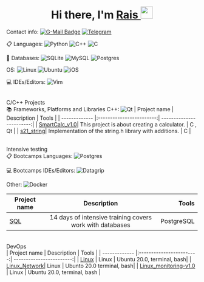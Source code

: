 <h1 align="center">Hi there, I'm <a href="https://github.com/BelRais" target="_blank">Rais </a> 
<img src="https://github.com/blackcater/blackcater/raw/main/images/Hi.gif" height="32"/></h1>

  Contact info:
  [![G-Mail Badge](https://img.shields.io/badge/Gmail-D14836?style=for-the-badge&logo=gmail&logoColor=white)](mailto:belyaev.rais@gmail.com)
  [![Telegram](https://img.shields.io/badge/Telegram-2CA5E0?style=for-the-badge&logo=telegram&logoColor=white)](https://t.me/belyaevrais)

  📋 Languages:
  ![Python](https://img.shields.io/badge/python-3670A0?style=for-the-badge&logo=python&logoColor=ffdd54)
  ![C++](https://img.shields.io/badge/c++-%2300599C.svg?style=for-the-badge&logo=c%2B%2B&logoColor=white)
  ![C](https://img.shields.io/badge/c-%2300599C.svg?style=for-the-badge&logo=c&logoColor=white)
  
   
    
   💾 Databases:
   ![SQLite](https://img.shields.io/badge/sqlite-%2307405e.svg?style=for-the-badge&logo=sqlite&logoColor=white)
   ![MySQL](https://img.shields.io/badge/mysql-%2300f.svg?style=for-the-badge&logo=mysql&logoColor=white)
   ![Postgres](https://img.shields.io/badge/postgres-%23316192.svg?style=for-the-badge&logo=postgresql&logoColor=white)

  OS:
  ![Linux](https://img.shields.io/badge/Linux-FCC624?style=for-the-badge&logo=linux&logoColor=black)
  ![Ubuntu](https://img.shields.io/badge/Ubuntu-E95420?style=for-the-badge&logo=ubuntu&logoColor=white)
  ![iOS](https://img.shields.io/badge/iOS-000000?style=for-the-badge&logo=ios&logoColor=white)
  
  💻 IDEs/Editors:
  ![Vim](https://img.shields.io/badge/VIM-%2311AB00.svg?style=for-the-badge&logo=vim&logoColor=white)

<br> C/C++ Projects </br>
  📚 Frameworks, Platforms and Libraries C++:
  ![Qt](https://img.shields.io/badge/Qt-%23217346.svg?style=for-the-badge&logo=Qt&logoColor=white)
| Project name      | Description                | Tools |
| ------------- |:------------------------:| ------------------------:|
| [SmartCalc_v1.0](https://github.com/BelRais/SmartCalc_v1.0)| This project is about creating a calculator. |  C , Qt |
| [s21_string](https://github.com/BelRais/s21_string)| Implementation of the string.h library with additions. | C |





  
<br> Intensive testing </br>
   📋 Bootcamps Languages:
  ![Postgres](https://img.shields.io/badge/postgres-%23316192.svg?style=for-the-badge&logo=postgresql&logoColor=white)

  
  💻 Bootcamps IDEs/Editors:
  	![Datagrip](https://img.shields.io/badge/Datagrip-0f0f0f%3F?style=for-the-badge&logo=datagrip&logoColor=white&color=black)
 
 Other:
  ![Docker](https://img.shields.io/badge/docker-%230db7ed.svg?style=for-the-badge&logo=docker&logoColor=white)

| Project name      | Description                | Tools |
| ------------- |:------------------------:| ------------------------:|
| [SQL](https://github.com/BelRais/SQL_Bootcamp)| 14 days of intensive training covers work with databases | PostgreSQL |

<br> DevOps </br>
| Project name      | Description                | Tools |
| ------------- |:------------------------:| ------------------------:|
| [Linux](https://github.com/BelRais/Linux_00) | Linux |  Ubuntu 20.0, terminal, bash|
| [Linux_Network](https://github.com/BelRais/Linux_01)| Linux | Ubunto 20.0 terminal, bash|
| [Linux_monitoring-v1.0](https://github.com/BelRais/Linux_Monitoring_v1.0) | Linux |  Ubuntu 20.0, terminal, bash |
